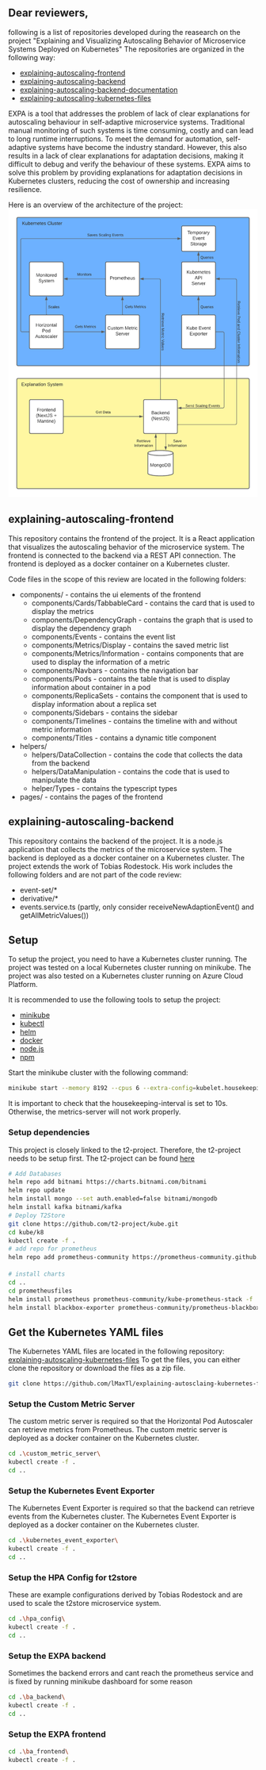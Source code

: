 ## Dear reviewers,
following is a list of repositories developed during the reasearch on the project "Explaining and Visualizing Autoscaling Behavior of Microservice Systems Deployed on Kubernetes"
The repositories are organized in the following way:
- [explaining-autoscaling-frontend](https://github.com/lMaxTl/explaining-autoscaling-frontend)
- [explaining-autoscaling-backend](https://github.com/lMaxTl/explaining-autoscaling-backend)
- [explaining-autoscaling-backend-documentation](https://lmaxtl.github.io/documentation/ba-backend/overview.html)
- [explaining-autoscaling-kubernetes-files](https://github.com/lMaxTl/explaining-autosclaing-kubernetes-files)

EXPA is a tool that addresses the problem of lack of clear explanations for autoscaling behaviour in self-adaptive microservice systems. Traditional manual monitoring of such systems is time consuming, costly and can lead to long runtime interruptions. To meet the demand for automation, self-adaptive systems have become the industry standard. However, this also results in a lack of clear explanations for adaptation decisions, making it difficult to debug and verify the behaviour of these systems. EXPA aims to solve this problem by providing explanations for adaptation decisions in Kubernetes clusters, reducing the cost of ownership and increasing resilience.

Here is an overview of the architecture of the project:
![Architecture](images/Architekturdiagramm.png)

## explaining-autoscaling-frontend
This repository contains the frontend of the project. It is a React application that visualizes the autoscaling behavior of the microservice system. The frontend is connected to the backend via a REST API connection. The frontend is deployed as a docker container on a Kubernetes cluster.

Code files in the scope of this review are located in the following folders:
 - components/ - contains the ui elements of the frontend
    - components/Cards/TabbableCard - contains the card that is used to display the metrics
    - components/DependencyGraph - contains the graph that is used to display the dependency graph
    - components/Events - contains the event list
    - components/Metrics/Display - contains the saved metric list
    - components/Metrics/Information - contains components that are used to display the information of a metric
    - components/Navbars - contains the navigation bar
    - components/Pods - contains the table that is used to display information about container in a pod
    - components/ReplicaSets - contains the component that is used to display information about a replica set 
    - components/Sidebars - contains the sidebar
    - components/Timelines - contains the timeline with and without metric information
    - components/Titles - contains a dynamic title component
 - helpers/
    - helpers/DataCollection - contains the code that collects the data from the backend
    - helpers/DataManipulation - contains the code that is used to manipulate the data
    - helper/Types - contains the typescript types
 - pages/ - contains the pages of the frontend

## explaining-autoscaling-backend
This repository contains the backend of the project. It is a node.js application that collects the metrics of the microservice system. The backend is deployed as a docker container on a Kubernetes cluster.
The project extends the work of Tobias Rodestock. His work includes the following folders and are not part of the code review:
 - event-set/*
 - derivative/*
 - events.service.ts (partly, only consider receiveNewAdaptionEvent() and getAllMetricValues())



## Setup
To setup the project, you need to have a Kubernetes cluster running. The project was tested on a local Kubernetes cluster running on minikube. The project was also tested on a Kubernetes cluster running on Azure Cloud Platform.

It is recommended to use the following tools to setup the project:
- [minikube](https://minikube.sigs.k8s.io/docs/start/)
- [kubectl](https://kubernetes.io/docs/tasks/tools/install-kubectl/)
- [helm](https://helm.sh/docs/intro/install/)
- [docker](https://docs.docker.com/get-docker/)
- [node.js](https://nodejs.org/en/download/)
- [npm](https://www.npmjs.com/get-npm)

Start the minikube cluster with the following command:
```bash
minikube start --memory 8192 --cpus 6 --extra-config=kubelet.housekeeping-interval=10s
```
It is important to check that the housekeeping-interval is set to 10s. Otherwise, the metrics-server will not work properly.

### Setup dependencies
This project is closely linked to the t2-project. Therefore, the t2-project needs to be setup first. The t2-project can be found [here](https://github.com/t2-project)

```bash	
# Add Databases
helm repo add bitnami https://charts.bitnami.com/bitnami
helm repo update
helm install mongo --set auth.enabled=false bitnami/mongodb
helm install kafka bitnami/kafka
# Deploy T2Store
git clone https://github.com/t2-project/kube.git
cd kube/k8
kubectl create -f .
# add repo for prometheus
helm repo add prometheus-community https://prometheus-community.github.io/helm-charts

# install charts
cd ..
cd prometheusfiles
helm install prometheus prometheus-community/kube-prometheus-stack -f ./prometheus-operator-values.yaml
helm install blackbox-exporter prometheus-community/prometheus-blackbox-exporter -f ./prometheus-blackbox-exporter-values.yaml
```

## Get the Kubernetes YAML files
The Kubernetes YAML files are located in the following repository: [explaining-autoscaling-kubernetes-files](https://github.com/lMaxTl/explaining-autosclaing-kubernetes-files)
To get the files, you can either clone the repository or download the files as a zip file.

```bash	
git clone https://github.com/lMaxTl/explaining-autosclaing-kubernetes-files.git
```

### Setup the Custom Metric Server
The custom metric server is required so that the Horizontal Pod Autoscaler can retrieve metrics from Prometheus. The custom metric server is deployed as a docker container on the Kubernetes cluster.

```bash	
cd .\custom_metric_server\
kubectl create -f .
cd ..
```

### Setup the Kubernetes Event Exporter
The Kubernetes Event Exporter is required so that the backend can retrieve events from the Kubernetes cluster. The Kubernetes Event Exporter is deployed as a docker container on the Kubernetes cluster.

```bash
cd .\kubernetes_event_exporter\
kubectl create -f .
cd ..
```

### Setup the HPA Config for t2store
These are example configurations derived by Tobias Rodestock and are used to scale the t2store microservice system.

```bash	
cd .\hpa_config\
kubectl create -f .
cd ..
```

### Setup the EXPA backend
Sometimes the backend errors and cant reach the prometheus service and is fixed by running minikube dashboard for some reason

```bash	
cd .\ba_backend\
kubectl create -f .
cd ..
```

### Setup the EXPA frontend
```bash	
cd .\ba_frontend\
kubectl create -f .
```

